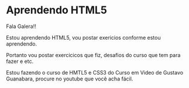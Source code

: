 # Aprendendo HTML5

Fala Galera!!

Estou aprendendo HTML5, vou postar exericios conforme estou aprendendo.

Portanto vou postar exercicicos que fiz, desafios do curso que tem para fazer e etc.

Estou fazendo o curso de HMTL5 e CSS3 do Curso em Video de Gustavo Guanabara, procure no youtube que você acha fácil.




